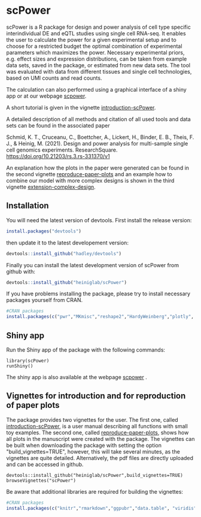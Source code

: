 # scPower

scPower is a R package for design and power analysis of cell type specific interindividual DE and eQTL studies using single cell RNA-seq. It enables the user to calculate the power for a given experimental setup and to choose for a restricted budget the optimal combination of experimental parameters which maximizes the power. Necessary experimental priors, e.g. effect sizes and expression distributions, can be taken from example data sets, saved in the package, or estimated from new data sets. The tool was evaluated with data from different tissues and single cell technologies, based on UMI counts and read counts. 

The calculation can also performed using a graphical interface of a shiny app or at our webpage [scpower](http://scpower.helmholtz-muenchen.de).

A short tutorial is given in the vignette [introduction-scPower](vignettes/introduction-scPower.pdf).

A detailed description of all methods and citation of all used tools and data sets can be found in the associated paper 

Schmid, K. T., Cruceanu, C., Boettcher, A., Lickert, H., Binder, E. B., Theis, F. J., & Heinig, M. (2021). Design and power analysis for multi-sample single cell genomics experiments. ResearchSquare. https://doi.org/10.21203/rs.3.rs-331370/v1

An explanation how the plots in the paper were generated can be found in the second vignette [reproduce-paper-plots](vignettes/reproduce-paper-plots.pdf) and an example how to combine our model with more complex designs is shown in the third vignette [extension-complex-design](vignettes/extension-complex-design.pdf).


## Installation

You will need the latest version of devtools. First install the release version:

```R
install.packages("devtools")
```

then update it to the latest developement version:

```R
devtools::install_github("hadley/devtools")
```

Finally you can install the latest development version of scPower from github with:

```R
devtools::install_github("heiniglab/scPower")
```

If you have problems installing the package, please try to install necessary packages yourself from CRAN.

```R
#CRAN packages
install.packages(c("pwr","MKmisc","reshape2","HardyWeinberg","plotly", "shiny"))
```

## Shiny app

Run the Shiny app of the package with the following commands:

```{R}
library(scPower)
runShiny()
```

The shiny app is also available at the webpage [scpower](http://scpower.helmholtz-muenchen.de) .

## Vignettes for introduction and for reproduction of paper plots

The package provides two vignettes for the user. The first one, called [introduction-scPower](vignettes/introduction-scPower.pdf), is a user manual describing all functions with small toy examples. The second one, called [reproduce-paper-plots](vignettes/reproduce-paper-plots.pdf), shows how all plots in the manuscript were created with the package. The vignettes can be built when downloading the package with setting the option "build_vignettes=TRUE", however, this will take several minutes, as the vignettes are quite detailed. Alternatively, the pdf files are directly uploaded and can be accessed in github.

```{R}
devtools::install_github("heiniglab/scPower",build_vignettes=TRUE)
browseVignettes("scPower")
```
Be aware that additional libraries are required for building the vignettes:

```R
#CRAN packages
install.packages(c("knitr","rmarkdown","ggpubr","data.table", "viridis", "RColorBrewer","gridExtra","dplyr"))
```

